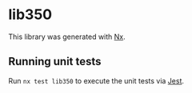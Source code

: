 # lib350

This library was generated with [Nx](https://nx.dev).


## Running unit tests

Run `nx test lib350` to execute the unit tests via [Jest](https://jestjs.io).


